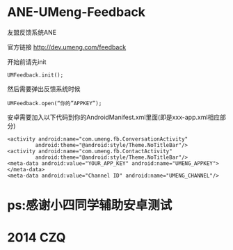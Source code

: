 ANE-UMeng-Feedback
==================

友盟反馈系统ANE

官方链接
http://dev.umeng.com/feedback

开始前请先init

```
UMFeedback.init();
```

然后需要弹出反馈系统时候

```
UMFeedback.open(“你的”APPKEY”);
```

安卓需要加入以下代码到你的AndroidManifest.xml里面(即是xxx-app.xml相应部分)
```
<activity android:name="com.umeng.fb.ConversationActivity"
         android:theme="@android:style/Theme.NoTitleBar"/>
<activity android:name="com.umeng.fb.ContactActivity"
         android:theme="@android:style/Theme.NoTitleBar"/>
<meta-data android:value="YOUR_APP_KEY" android:name="UMENG_APPKEY"></meta-data>
<meta-data android:value="Channel ID" android:name="UMENG_CHANNEL"/>
```
ps:感谢小四同学辅助安卓测试
==========
2014 CZQ
==========